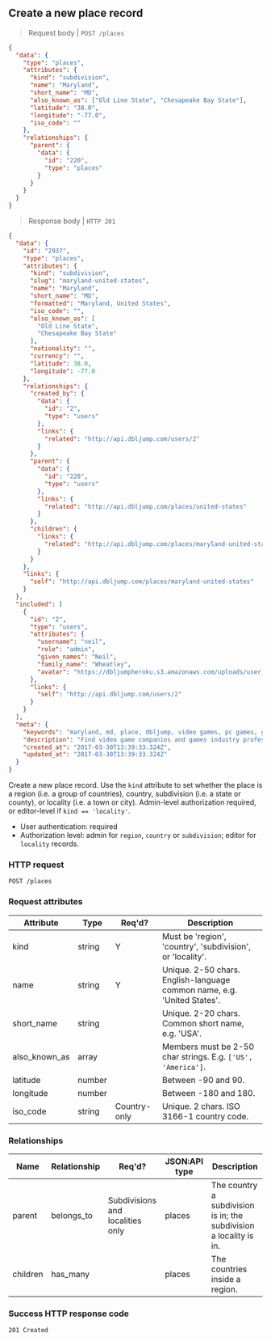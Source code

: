 ## <a name="places_create"></a>Create a new place record

> Request body | `POST /places`

```JSON
{
  "data": {
    "type": "places",
    "attributes": {
      "kind": "subdivision",
      "name": "Maryland",
      "short_name": "MD",
      "also_known_as": ["Old Line State", "Chesapeake Bay State"],
      "latitude": "38.0",
      "longitude": "-77.0",
      "iso_code": ""
    },
    "relationships": {
      "parent": {
        "data": {
          "id": "220",
          "type": "places"
        }
      }
    }
  }
}
```

> Response body | `HTTP 201`

```JSON
{
  "data": {
    "id": "2937",
    "type": "places",
    "attributes": {
      "kind": "subdivision",
      "slug": "maryland-united-states",
      "name": "Maryland",
      "short_name": "MD",
      "formatted": "Maryland, United States",
      "iso_code": "",
      "also_known_as": [
        "Old Line State",
        "Chesapeake Bay State"
      ],
      "nationality": "",
      "currency": "",
      "latitude": 38.0,
      "longitude": -77.0
    },
    "relationships": {
      "created_by": {
        "data": {
          "id": "2",
          "type": "users"
        },
        "links": {
          "related": "http://api.dbljump.com/users/2"
        }
      },
      "parent": {
        "data": {
          "id": "220",
          "type": "users"
        },
        "links": {
          "related": "http://api.dbljump.com/places/united-states"
        }
      },
      "children": {
        "links": {
          "related": "http://api.dbljump.com/places/maryland-united-states/children"
        }
      }
    },
    "links": {
      "self": "http://api.dbljump.com/places/maryland-united-states"
    }
  },
  "included": [
    {
      "id": "2",
      "type": "users",
      "attributes": {
        "username": "neil",
        "role": "admin",
        "given_names": "Neil",
        "family_name": "Wheatley",
        "avatar": "https://dbljumpheroku.s3.amazonaws.com/uploads/user_avatar/2/1703301240.jpg"
      },
      "links": {
        "self": "http://api.dbljump.com/users/2"
      }
    }
  ],
  "meta": {
    "keywords": "maryland, md, place, dbljump, video games, pc games, gaming",
    "description": "Find video game companies and games industry professionals from Maryland, United States at Dbljump.",
    "created_at": "2017-03-30T13:39:33.324Z",
    "updated_at": "2017-03-30T13:39:33.324Z"
  }
}
```

Create a new place record. Use the `kind` attribute to set whether the place is a region (i.e. a group of countries), country, subdivision (i.e. a state or county), or locality (i.e. a town or city). Admin-level authorization required, or editor-level if `kind == 'locality'`.

* User authentication: required
* Authorization level: admin for `region`, `country` or `subdivision`; editor for `locality` records.

### HTTP request

`POST /places`

### Request attributes

Attribute | Type | Req'd? | Description
--------- | ---- | ------ | -----------
kind | string | Y | Must be 'region', 'country', 'subdivision', or 'locality'.
name | string | Y | Unique. 2-50 chars. English-language common name, e.g. 'United States'.
short_name | string | | Unique. 2-20 chars. Common short name, e.g. 'USA'.
also_known_as | array | | Members must be 2-50 char strings. E.g. `['US', 'America']`.
latitude | number | | Between -90 and 90.
longitude | number | | Between -180 and 180.
iso_code | string | Country-only | Unique. 2 chars. ISO 3166-1 country code.

### Relationships

Name | Relationship | Req'd? | JSON:API type | Description
---- | ------------ | ------ | ------------- | ----------
parent | belongs_to | Subdivisions and localities only | places | The country a subdivision is in; the subdivision a locality is in.
children | has_many | | places | The countries inside a region.

### Success HTTP response code

`201 Created`
